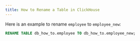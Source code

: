 ```yaml
---
title: How to Rename a Table in ClickHouse
---
```


Here is an example to rename `employee` to `employee_new`:

```sql
RENAME TABLE db_how_to.employee TO db_how_to.employee_new;
```